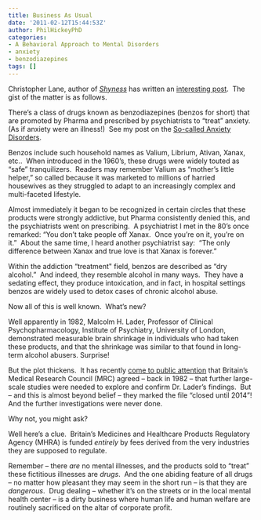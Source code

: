 ```yaml
---
title: Business As Usual
date: '2011-02-12T15:44:53Z'
author: PhilHickeyPhD
categories:
- A Behavioral Approach to Mental Disorders
- anxiety
- benzodiazepines
tags: []
---
```


Christopher Lane, author of <em><a href="https://www.behaviorismandmentalhealth.com/2010/04/15/the-so-called-mental-illnesses-are-not-illnesses/">Shyness</a> </em>has written an <a href="http://www.psychologytoday.com/blog/side-effects/201011/pharmaceutical-scandal-in-britain-sheds-disturbing-new-light-benzodiazepine">interesting post</a>.  The gist of the matter is as follows.

There’s a class of drugs known as benzodiazepines (benzos for short) that are promoted by Pharma and prescribed by psychiatrists to “treat” anxiety.  (As if anxiety were an illness!)  See my post on the <a href="https://www.behaviorismandmentalhealth.com/2009/05/07/anxiety-disorders/">So-called Anxiety Disorders</a>.

Benzos include such household names as Valium, Librium, Ativan, Xanax, etc..  When introduced in the 1960’s, these drugs were widely touted as “safe” tranquilizers.  Readers may remember Valium as “mother’s little helper,” so called because it was marketed to millions of harried housewives as they struggled to adapt to an increasingly complex and multi-faceted lifestyle.

Almost immediately it began to be recognized in certain circles that these products were strongly addictive, but Pharma consistently denied this, and the psychiatrists went on prescribing.  A psychiatrist I met in the 80’s once remarked: “You don’t take people off Xanax.  Once you’re on it, you’re on it.”  About the same time, I heard another psychiatrist say:  “The only difference between Xanax and true love is that Xanax is forever.”

Within the addiction “treatment" field, benzos are described as “dry alcohol.”  And indeed, they resemble alcohol in many ways.  They have a sedating effect, they produce intoxication, and in fact, in hospital settings benzos are widely used to detox cases of chronic alcohol abuse.

Now all of this is well known.  What’s new?

Well apparently in 1982, Malcolm H. Lader, Professor of Clinical Psychopharmacology, Institute of Psychiatry, University of London, demonstrated measurable brain shrinkage in individuals who had taken these products, and that the shrinkage was similar to that found in long-term alcohol abusers. Surprise!

But the plot thickens.  It has recently <a href="http://www.independent.co.uk/life-style/health-and-families/health-news/drugs-linked-to-brain-damage-30-years-ago-2127504.html">come to public attention</a> that Britain’s Medical Research Council (MRC) agreed – back in 1982 – that further large-scale studies were needed to explore and confirm Dr. Lader’s findings.  But – and this is almost beyond belief – they marked the file “closed until 2014”!  And the further investigations were never done.

Why not, you might ask?

Well here’s a clue.  Britain’s Medicines and Healthcare Products Regulatory Agency (MHRA) is funded <em>entirely</em> by fees derived from the very industries they are supposed to regulate.

Remember – there <em>are</em> no mental illnesses, and the products sold to “treat” these fictitious illnesses are <em>drugs</em>.  And the one abiding feature of all drugs – no matter how pleasant they may seem in the short run – is that they are <em>dangerous</em>.  Drug dealing – whether it’s on the streets or in the local mental health center – is a dirty business where human life and human welfare are routinely sacrificed on the altar of corporate profit.